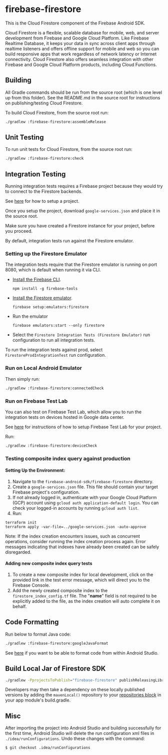 # firebase-firestore

This is the Cloud Firestore component of the Firebase Android SDK.

Cloud Firestore is a flexible, scalable database for mobile, web, and server
development from Firebase and Google Cloud Platform. Like Firebase Realtime
Database, it keeps your data in sync across client apps through realtime
listeners and offers offline support for mobile and web so you can build
responsive apps that work regardless of network latency or Internet
connectivity. Cloud Firestore also offers seamless integration with other
Firebase and Google Cloud Platform products, including Cloud Functions.

## Building

All Gradle commands should be run from the source root (which is one level up
from this folder). See the README.md in the source root for instructions on
publishing/testing Cloud Firestore.

To build Cloud Firestore, from the source root run:
```bash
./gradlew :firebase-firestore:assembleRelease
```

## Unit Testing

To run unit tests for Cloud Firestore, from the source root run:
```bash
./gradlew :firebase-firestore:check
```

## Integration Testing

Running integration tests requires a Firebase project because they would try
to connect to the Firestore backends.

See [here](../README.md#project-setup) for how to setup a project.

Once you setup the project, download `google-services.json` and place it in
the source root.

Make sure you have created a Firestore instance for your project, before
you proceed.

By default, integration tests run against the Firestore emulator.

### Setting up the Firestore Emulator

The integration tests require that the Firestore emulator is running on port
8080, which is default when running it via CLI.

  * [Install the Firebase CLI](https://firebase.google.com/docs/cli/).
    ```
    npm install -g firebase-tools
    ```
  * [Install the Firestore
    emulator](https://firebase.google.com/docs/firestore/security/test-rules-emulator#install_the_emulator).
    ```
    firebase setup:emulators:firestore
    ```
  * Run the emulator
    ```
    firebase emulators:start --only firestore
    ```
  * Select the `Firestore Integration Tests (Firestore Emulator)` run
    configuration to run all integration tests.

To run the integration tests against prod, select `FirestoreProdIntegrationTest`
run configuration.

### Run on Local Android Emulator

Then simply run:
```bash
./gradlew :firebase-firestore:connectedCheck
```

### Run on Firebase Test Lab

You can also test on Firebase Test Lab, which allow you to run the integration
tests on devices hosted in Google data center.

See [here](../README.md#running-integration-tests-on-firebase-test-lab) for
instructions of how to setup Firebase Test Lab for your project.

Run:
```bash
./gradlew :firebase-firestore:deviceCheck
```

### Testing composite index query against production
#### Setting Up the Environment:
1. Navigate to the `firebase-android-sdk/firebase-firestore` directory.
2. Create a `google-services.json` file. This file should contain your target Firebase project's
configuration.
2. If not already logged in, authenticate with your Google Cloud Platform (GCP) account using
`gcloud auth application-default login`. You can check your logged-in accounts by running
`gcloud auth list`.
3. Run:
```
terraform init
terraform apply -var-file=../google-services.json -auto-approve
```
Note: If the index creation encounters issues, such as concurrent operations, consider running the
index creation process again. Error messages indicating that indexes have already been created can
be safely disregarded.

#### Adding new composite index query tests
1. To create a new composite index for local development, click on the provided link in the test
error message, which will direct you to the Firebase Console.
2. Add the newly created composite index to the `firestore_index_config.tf` file. The "__name__"
field is not required to be explicitly added to the file, as the index creation will auto complete
it on behalf.

## Code Formatting

Run below to format Java code:
```bash
./gradlew :firebase-firestore:googleJavaFormat
```

See [here](../README.md#code-formatting) if you want to be able to format code
from within Android Studio.

## Build Local Jar of Firestore SDK

```bash
./gradlew -PprojectsToPublish="firebase-firestore" publishReleasingLibrariesToMavenLocal
```

Developers may then take a dependency on these locally published versions by adding
the `mavenLocal()` repository to your [repositories
block](https://docs.gradle.org/current/userguide/declaring_repositories.html) in
your app module's build.gradle.

## Misc
After importing the project into Android Studio and building successfully
for the first time, Android Studio will delete the run configuration xml files
in `./idea/runConfigurations`. Undo these changes with the command:

```
$ git checkout .idea/runConfigurations
```
